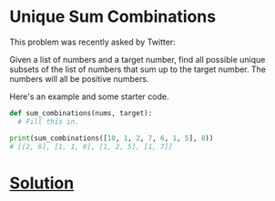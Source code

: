 # Unique Sum Combinations

This problem was recently asked by Twitter:

Given a list of numbers and a target number, find all possible unique subsets of the list of numbers that sum up to the target number. The numbers will all be positive numbers.

Here's an example and some starter code.

```python
def sum_combinations(nums, target):
  # Fill this in.

print(sum_combinations([10, 1, 2, 7, 6, 1, 5], 8))
# [[2, 6], [1, 1, 6], [1, 2, 5], [1, 7]]
```

# [Solution](solution.md)